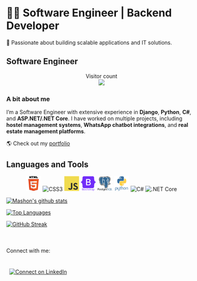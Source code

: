 # 👨‍💻 Software Engineer | Backend Developer  

🚀 Passionate about building scalable applications and IT solutions.  


## Software Engineer

<p align="center"> 
  Visitor count<br>
  <img src="https://profile-counter.glitch.me/Mashon8945/count.svg" />
</p>

### A bit about me

I’m a Software Engineer with extensive experience in **Django**, **Python**, **C#**, and **ASP.NET/.NET Core**. I have worked on multiple projects, including **hostel management systems**, **WhatsApp chatbot integrations**, and **real estate management platforms**.  


🌎 Check out my [portfolio](https://mashon8945.github.io/)


## Languages and Tools

<p align="center">
    <img alt="HTML5" width="40" height="40" src="https://raw.githubusercontent.com/devicons/devicon/master/icons/html5/html5-original-wordmark.svg">
    <img alt="CSS3" width="40" height="40" src="https://cdn4.iconfinder.com/data/icons/social-media-logos-6/512/121-css3-512.png">
    <img alt="JavaScript" width="40" height="40" src="https://raw.githubusercontent.com/devicons/devicon/master/icons/javascript/javascript-original.svg">
    <img alt="Bootstrap" width="40" height="40" src="https://raw.githubusercontent.com/devicons/devicon/master/icons/bootstrap/bootstrap-plain-wordmark.svg">
    <img alt="PostgreSQL" width="40" height="40" src="https://raw.githubusercontent.com/devicons/devicon/master/icons/postgresql/postgresql-original-wordmark.svg">
    <img alt="Python" width="40" height="40" src="https://raw.githubusercontent.com/devicons/devicon/master/icons/python/python-original-wordmark.svg">
    <img alt="C#" width="40" height="40" src="https://img.icons8.com/?size=100&id=45490&format=png&color=000000">
    <img alt=".NET Core" width="40" height="40" src="https://img.icons8.com/?size=100&id=1BC75jFEBED6&format=png&color=000000">
</p>

[![Mashon's github stats](https://github-readme-stats.vercel.app/api?username=Mashon8945&count_private=true&show_icons=true&title_color=fff&icon_color=79ff97&text_color=9f9f9f&bg_color=151515)](https://github.com/Mashon8945)

[![Top Languages](https://github-readme-stats.vercel.app/api/top-langs/?username=mashon8945&show_icons=true&theme=black&layout=compact)](https://github.com/mashon8945/github-readme-stats) 

[![GitHub Streak](https://github-readme-streak-stats.herokuapp.com/?user=mashon8945&theme=dark)](https://git.io/streak-stats) 


<div style="padding: 25px 0;">

Connect with me:
  <div style="padding: 25px 0;">
    <a href="https://www.linkedin.com/in/leonard-lemashon-283843201" style="padding: 8px; width: 24px; height: 24px;">
      <img src="https://github.com/tbakerx/tbakerx/blob/main/assets/linkedin-green.png" alt="Connect on LinkedIn" width="24" height="24">
    </a>
  </div>
</div>
